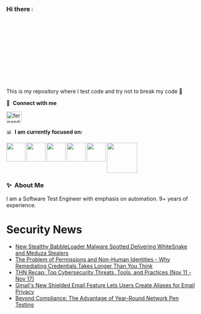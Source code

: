 ### Hi there <a href="https://www.gautamkrishnar.com/"><img src="https://media.giphy.com/media/hvRJCLFzcasrR4ia7z/giphy.gif" width="5%"></a>
This is my repository where I test code and try not to break my code :rofl:

🔗 &nbsp;**Connect with me**
<p align="left">
<a href="https://linkedin.com/in/fernandorlcruz" target="blank"><img align="center" src="https://raw.githubusercontent.com/rahuldkjain/github-profile-readme-generator/master/src/images/icons/Social/linked-in-alt.svg" alt="fernando cruz" height="30" width="40" /></a>
  
📊 &nbsp;**I am currently focused on:**

<img align="left" width='50' height='50' src="https://cdn.jsdelivr.net/gh/devicons/devicon/icons/python/python-original-wordmark.svg" />
<img align="left" width='50' height='50' src="https://cdn.jsdelivr.net/gh/devicons/devicon/icons/csharp/csharp-original.svg" />
<img align="left" width='50' height='50' src="https://cdn.jsdelivr.net/gh/devicons/devicon/icons/jenkins/jenkins-original.svg" />
<img align="left" width='50' height='50' src="https://specflow.org/wp-content/uploads/2021/05/SpecFlow-Icon.png" />
<img align="left" width='50' height='50' src="https://www.svgrepo.com/show/306098/githubactions.svg" />
<img width='80' height='80' src="https://cdn2.vectorstock.com/i/1000x1000/64/81/security-testing-concept-icon-safety-audit-key-vector-29166481.jpg" />
          
          
  
### ✨&nbsp; About Me

I am a Software Test Engineer with emphasis on automation. 9+ years of experience.

# Security News
<!-- BLOG-POST-LIST:START -->
- [New Stealthy BabbleLoader Malware Spotted Delivering WhiteSnake and Meduza Stealers](https://thehackernews.com/2024/11/new-stealthy-babbleloader-malware.html)
- [The Problem of Permissions and Non-Human Identities - Why Remediating Credentials Takes Longer Than You Think](https://thehackernews.com/2024/11/the-problem-of-permissions-and-non-human-identities.html)
- [THN Recap: Top Cybersecurity Threats, Tools, and Practices &lpar;Nov 11 - Nov 17&rpar;](https://thehackernews.com/2024/11/thn-recap-top-cybersecurity-threats_18.html)
- [Gmail&#39;s New Shielded Email Feature Lets Users Create Aliases for Email Privacy](https://thehackernews.com/2024/11/shielded-email-googles-latest-tool-for.html)
- [Beyond Compliance: The Advantage of Year-Round Network Pen Testing](https://thehackernews.com/2024/11/beyond-compliance-advantage-of-year.html)
<!-- BLOG-POST-LIST:END -->
